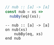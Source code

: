 ```javascript
// nub :: [a] -> [a]
const nub = xs =>
  nubBy(eq)(xs);
```


```applescript
-- nub :: [a] -> [a]
on nub(xs)
    nubBy(eq, xs)
end nub
```